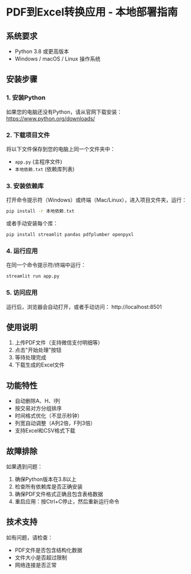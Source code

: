 # PDF到Excel转换应用 - 本地部署指南

## 系统要求
- Python 3.8 或更高版本
- Windows / macOS / Linux 操作系统

## 安装步骤

### 1. 安装Python
如果您的电脑还没有Python，请从官网下载安装：
https://www.python.org/downloads/

### 2. 下载项目文件
将以下文件保存到您的电脑上同一个文件夹中：
- `app.py` (主程序文件)
- `本地依赖.txt` (依赖库列表)

### 3. 安装依赖库
打开命令提示符（Windows）或终端（Mac/Linux），进入项目文件夹，运行：

```bash
pip install -r 本地依赖.txt
```

或者手动安装每个库：
```bash
pip install streamlit pandas pdfplumber openpyxl
```

### 4. 运行应用
在同一个命令提示符/终端中运行：

```bash
streamlit run app.py
```

### 5. 访问应用
运行后，浏览器会自动打开，或者手动访问：
http://localhost:8501

## 使用说明
1. 上传PDF文件（支持微信支付明细等）
2. 点击"开始处理"按钮
3. 等待处理完成
4. 下载生成的Excel文件

## 功能特性
- 自动删除A、H、I列
- 按交易对方分组排序
- 时间格式优化（不显示秒钟）
- 列宽自动调整（A列2倍，F列3倍）
- 支持Excel和CSV格式下载

## 故障排除
如果遇到问题：
1. 确保Python版本在3.8以上
2. 检查所有依赖库是否正确安装
3. 确保PDF文件格式正确且包含表格数据
4. 重启应用：按Ctrl+C停止，然后重新运行命令

## 技术支持
如有问题，请检查：
- PDF文件是否包含结构化数据
- 文件大小是否超过限制
- 网络连接是否正常